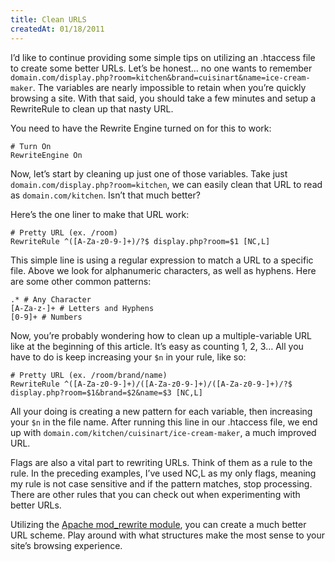 ```yaml
---
title: Clean URLS
createdAt: 01/18/2011
---
```

I’d like to continue providing some simple tips on utilizing an .htaccess file to create some better URLs. Let’s be honest… no one wants to remember `domain.com/display.php?room=kitchen&brand=cuisinart&name=ice-cream-maker`. The variables are nearly impossible to retain when you’re quickly browsing a site. With that said, you should take a few minutes and setup a RewriteRule to clean up that nasty URL.

You need to have the Rewrite Engine turned on for this to work:

```bash[.htaccess]
# Turn On
RewriteEngine On
```

Now, let’s start by cleaning up just one of those variables. Take just `domain.com/display.php?room=kitchen`, we can easily clean that URL to read as `domain.com/kitchen`. Isn’t that much better?

Here’s the one liner to make that URL work:

```bash[.htaccess]
# Pretty URL (ex. /room)
RewriteRule ^([A-Za-z0-9-]+)/?$ display.php?room=$1 [NC,L]
```

This simple line is using a regular expression to match a URL to a specific file. Above we look for alphanumeric characters, as well as hyphens. Here are some other common patterns:

```bash[.htaccess]
.* # Any Character
[A-Za-z-]+ # Letters and Hyphens
[0-9]+ # Numbers
```

Now, you’re probably wondering how to clean up a multiple-variable URL like at the beginning of this article. It’s easy as counting 1, 2, 3… All you have to do is keep increasing your `$n` in your rule, like so:

```bash[.htaccess]
# Pretty URL (ex. /room/brand/name)
RewriteRule ^([A-Za-z0-9-]+)/([A-Za-z0-9-]+)/([A-Za-z0-9-]+)/?$ display.php?room=$1&brand=$2&name=$3 [NC,L]
```

All your doing is creating a new pattern for each variable, then increasing your `$n` in the file name. After running this line in our .htaccess file, we end up with `domain.com/kitchen/cuisinart/ice-cream-maker`, a much improved URL.

Flags are also a vital part to rewriting URLs. Think of them as a rule to the rule. In the preceding examples, I’ve used NC,L as my only flags, meaning my rule is not case sensitive and if the pattern matches, stop processing. There are other rules that you can check out when experimenting with better URLs.

Utilizing the [Apache mod_rewrite module](http://httpd.apache.org/docs/2.0/misc/rewriteguide.html), you can create a much better URL scheme. Play around with what structures make the most sense to your site’s browsing experience.
